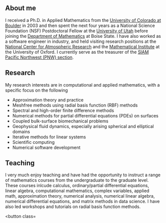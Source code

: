 
## About me
I received a Ph.D. in Applied Mathematics from the [University of Colorado at Boulder](https://www.colorado.edu/amath/) in 2003 and then spent the next four years as a National Science Foundation (NSF) Postdoctoral Fellow at the [University of Utah](https://www.math.utah.edu/) before joining the [Department of Mathematics](https://www.boisestate.edu/math/) at Boise State. I have also worked as a software engineer in industry, and held visiting research positions at the [National Center for Atmospheric Research](https://ncar.ucar.edu/) and the [Mathematical Institute](https://www.maths.ox.ac.uk/) at the University of Oxford. I currently serve as the treasurer of the [SIAM Pacific Northwest (PNW) section](https://sites.google.com/site/siampnwsection/home).<br>

## Research
My research interests are in computational and applied mathematics, with a specific focus on the following
* Approximation theory and practice
* Meshfree methods using radial basis function (RBF) methods
* Spectral and high-order finite difference methods
* Numerical methods for partial differential equations (PDEs) on surfaces
* Coupled bulk-surface biomechanical problems
* Geophysical fluid dynamics, especially arising spherical and elliptical domains
* Iterative methods for linear systems
* Scientific computing
* Numerical software development

## Teaching
I very much enjoy teaching and have had the opportunity to instruct a range of mathematics courses from the undergraduate to the graduate level.  These courses inlcude calculus, ordinary/partial differential equations, linear algebra, computational mathematics, complex variables, applied math, approximation theory, numerical analysis, numerical linear algebra, numerical differential equations, and matrix methods in data science.  I have also led workshops and tutorials on radial basis function methods.

<button class=